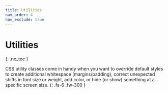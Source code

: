 ```yaml
---
title: Utilities
nav_order: 4
nav_exclude: true
---
```


# Utilities

{: .no_toc }

CSS utility classes come in handy when you want to override default styles to create additional whitespace (margins/padding), correct unexpected shifts in font size or weight, add color, or hide (or show) something at a specific screen size.
{: .fs-6 .fw-300 }
